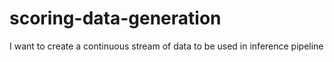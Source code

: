 # scoring-data-generation
I want to create a continuous stream of data to be used in inference pipeline
